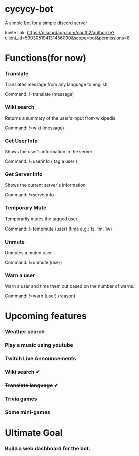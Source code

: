 # cycycy-bot
A simple bot for a simple discord server

Invite link: https://discordapp.com/oauth2/authorize?client_id=530305194131456000&scope=bot&permissions=8

# Functions(for now)
### Translate
Translates message from any language to english

Command: !=translate (message)

### Wiki search
Returns a summary of the user's input from wikipedia

Command: !=wiki (message)

### Get User Info
Shows the user's information in the server

Command: !=userinfo <optional arg>( tag a user )
  
### Get Server Info
Shows the current server's information

Command: !=serverinfo

### Temporary Mute
Temporarily mutes the tagged user.

Command: !=tempmute (user) (time e.g.: 1s, 1m, 1w)
### Unmute
Unmutes a muted user

Command: !=unmute (user)

### Warn a user
Warn a user and time them out based on the number of warns.

Command: !=warn (user) (reason)



# Upcoming features
### Weather search
### Play a music using youtube
### Twitch Live Announcements
### ~~Wiki search~~ ✔
### ~~Translate language~~ ✔
### Trivia games
### Some mini-games

# Ultimate Goal
### Build a web dashboard for the bot.
